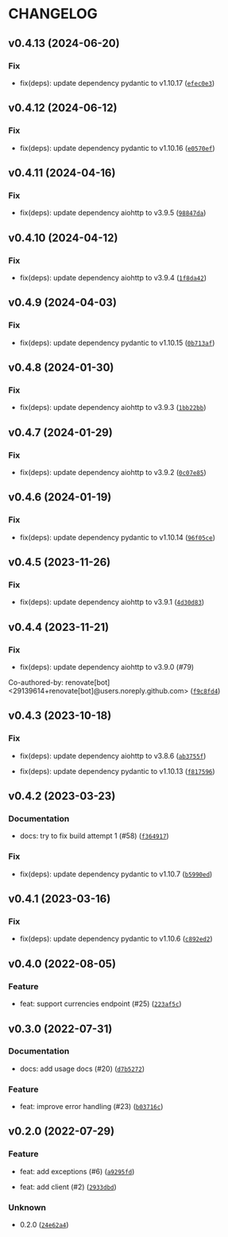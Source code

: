 # CHANGELOG

## v0.4.13 (2024-06-20)

### Fix

* fix(deps): update dependency pydantic to v1.10.17 ([`efec0e3`](https://github.com/MartinHjelmare/aioopenexchangerates/commit/efec0e39a10285005073c9a103e31b502cbf99b5))

## v0.4.12 (2024-06-12)

### Fix

* fix(deps): update dependency pydantic to v1.10.16 ([`e0570ef`](https://github.com/MartinHjelmare/aioopenexchangerates/commit/e0570ef72592c655a7dc2c224b1049afba72770f))

## v0.4.11 (2024-04-16)

### Fix

* fix(deps): update dependency aiohttp to v3.9.5 ([`98847da`](https://github.com/MartinHjelmare/aioopenexchangerates/commit/98847da59a4342541893d6f760723e8881b12fc5))

## v0.4.10 (2024-04-12)

### Fix

* fix(deps): update dependency aiohttp to v3.9.4 ([`1f8da42`](https://github.com/MartinHjelmare/aioopenexchangerates/commit/1f8da4282e75da83aeca6a2f6486a63f008ffb54))

## v0.4.9 (2024-04-03)

### Fix

* fix(deps): update dependency pydantic to v1.10.15 ([`0b713af`](https://github.com/MartinHjelmare/aioopenexchangerates/commit/0b713af86134197b761ac7065419ba086e3cc01e))

## v0.4.8 (2024-01-30)

### Fix

* fix(deps): update dependency aiohttp to v3.9.3 ([`1bb22bb`](https://github.com/MartinHjelmare/aioopenexchangerates/commit/1bb22bb49f74466b5419222858fb53be87d28d65))

## v0.4.7 (2024-01-29)

### Fix

* fix(deps): update dependency aiohttp to v3.9.2 ([`0c07e85`](https://github.com/MartinHjelmare/aioopenexchangerates/commit/0c07e85f6a0171a46ea673b05c80396766c2712c))

## v0.4.6 (2024-01-19)

### Fix

* fix(deps): update dependency pydantic to v1.10.14 ([`96f05ce`](https://github.com/MartinHjelmare/aioopenexchangerates/commit/96f05ce27b2a4148b281df64a99bc3f7e64432b7))

## v0.4.5 (2023-11-26)

### Fix

* fix(deps): update dependency aiohttp to v3.9.1 ([`4d30d83`](https://github.com/MartinHjelmare/aioopenexchangerates/commit/4d30d83cb613d06e1f5ce9c9a7f91f7a34632254))

## v0.4.4 (2023-11-21)

### Fix

* fix(deps): update dependency aiohttp to v3.9.0 (#79)

Co-authored-by: renovate[bot] &lt;29139614+renovate[bot]@users.noreply.github.com&gt; ([`f9c8fd4`](https://github.com/MartinHjelmare/aioopenexchangerates/commit/f9c8fd431d8a9309d420a23eba0f5d6297888021))

## v0.4.3 (2023-10-18)

### Fix

* fix(deps): update dependency aiohttp to v3.8.6 ([`ab3755f`](https://github.com/MartinHjelmare/aioopenexchangerates/commit/ab3755f65b61babd42dbf3c4246c00336fe4e862))

* fix(deps): update dependency pydantic to v1.10.13 ([`f817596`](https://github.com/MartinHjelmare/aioopenexchangerates/commit/f8175963dc31d6330d1736e5eb19c8679b015086))

## v0.4.2 (2023-03-23)

### Documentation

* docs: try to fix build attempt 1 (#58) ([`f364917`](https://github.com/MartinHjelmare/aioopenexchangerates/commit/f364917d01ff5a717fb44c7f2d44370e5ed5940d))

### Fix

* fix(deps): update dependency pydantic to v1.10.7 ([`b5990ed`](https://github.com/MartinHjelmare/aioopenexchangerates/commit/b5990ed556057d3012b8cec3c53dabdc3aebdc8d))

## v0.4.1 (2023-03-16)

### Fix

* fix(deps): update dependency pydantic to v1.10.6 ([`c892ed2`](https://github.com/MartinHjelmare/aioopenexchangerates/commit/c892ed29cad2ec96ed99e79ea60d58f7435bda2e))

## v0.4.0 (2022-08-05)

### Feature

* feat: support currencies endpoint (#25) ([`223af5c`](https://github.com/MartinHjelmare/aioopenexchangerates/commit/223af5c7f32aa9426b726d2c75570b86af462dad))

## v0.3.0 (2022-07-31)

### Documentation

* docs: add usage docs (#20) ([`d7b5272`](https://github.com/MartinHjelmare/aioopenexchangerates/commit/d7b5272f490800e27a18b4648a5a13ce6a539d1b))

### Feature

* feat: improve error handling (#23) ([`b03716c`](https://github.com/MartinHjelmare/aioopenexchangerates/commit/b03716cea3494071f387f83ca1c825b1b585906e))

## v0.2.0 (2022-07-29)

### Feature

* feat: add exceptions (#6) ([`a9295fd`](https://github.com/MartinHjelmare/aioopenexchangerates/commit/a9295fd382716162b8102c821255e240a5b45cac))

* feat: add client (#2) ([`2933dbd`](https://github.com/MartinHjelmare/aioopenexchangerates/commit/2933dbdc5c767cc52fca9847206a8bb9c1390b67))

### Unknown

* 0.2.0 ([`24e62a4`](https://github.com/MartinHjelmare/aioopenexchangerates/commit/24e62a424f8e08854235f4e9fa4b67525256d780))

